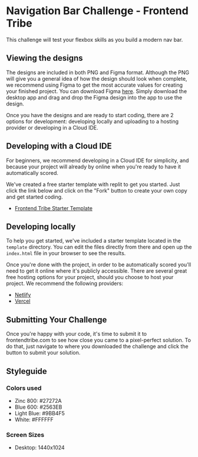 # Navigation Bar Challenge - Frontend Tribe

This challenge will test your flexbox skills as you build a modern nav bar.

## Viewing the designs

The designs are included in both PNG and Figma format.  Although the PNG will give you a general idea of how the design should look when complete, we recommend using Figma to get the most accurate values for creating your finished project.  You can download Figma [here](https://www.figma.com/downloads/).  Simply download the desktop app and drag and drop the Figma design into the app to use the design.

Once you have the designs and are ready to start coding, there are 2 options for development: developing locally and uploading to a hosting provider or developing in a Cloud IDE. 

## Developing with a Cloud IDE

For beginners, we recommend developing in a Cloud IDE for simplicity, and because your project will already by online when you're ready to have it automatically scored. 

We've created a free starter template with replit to get you started.  Just click the link below and click on the "Fork" button to create your own copy and get started coding.

- [Frontend Tribe Starter Template](https://replit.com/@joshfrontendtri/Frontend-Tribe-Starter-Template)

## Developing locally

To help you get started, we've included a starter template located in the `template` directory.  You can edit the files directly from there and open up the `index.html` file in your browser to see the results.

Once you're done with the project, in order to be automatically scored you'll need to get it online where it's publicly accessible.  There are several great free hosting options for your project, should you choose to host your project.  We recommend the following providers:

- [Netlify](https://www.netlify.com/)
- [Vercel](https://vercel.com/)

## Submitting Your Challenge

Once you're happy with your code, it's time to submit it to frontendtribe.com to see how close you came to a pixel-perfect solution.  To do that, just navigate to where you downloaded the challenge and click the button to submit your solution. 

## Styleguide

### Colors used 

- Zinc 800: #27272A
- Blue 600: #2563EB
- Light Blue: #9BB4F5
- White: #FFFFFF

### Screen Sizes

- Desktop: 1440x1024